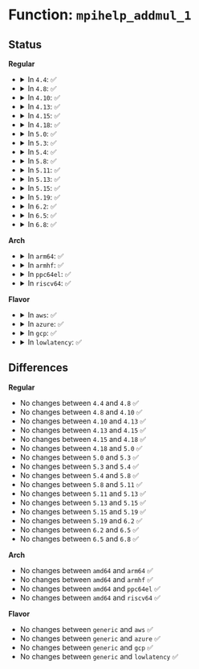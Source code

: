 # Function: <code>mpihelp_addmul_1</code>

## Status
<b>Regular</b>
<ul>
<li>
<details>
<summary>In <code>4.4</code>: ✅</summary>

```c
mpi_limb_t mpihelp_addmul_1(mpi_ptr_t res_ptr, mpi_ptr_t s1_ptr, mpi_size_t s1_size, mpi_limb_t s2_limb);
```

**Collision:** Unique Global

**Inline:** No

**Transformation:** False

**Instances:**

```
In lib/mpi/generic_mpih-mul2.c (ffffffff81416620)
Location: lib/mpi/generic_mpih-mul2.c:33
Inline: False
Direct callers:
  - lib/mpi/mpih-mul.c:mul_n_basecase
  - lib/mpi/mpih-mul.c:mul_n
  - lib/mpi/mpih-mul.c:mul_n
  - lib/mpi/mpih-mul.c:mpih_sqr_n_basecase
  - lib/mpi/mpih-mul.c:mpih_sqr_n
  - lib/mpi/mpih-mul.c:mpih_sqr_n
  - lib/mpi/mpih-mul.c:mpihelp_mul
```
**Symbols:**

```
ffffffff81416620-ffffffff814166d4: mpihelp_addmul_1 (STB_GLOBAL)
```
</details>
</li>
<li>
<details>
<summary>In <code>4.8</code>: ✅</summary>

```c
mpi_limb_t mpihelp_addmul_1(mpi_ptr_t res_ptr, mpi_ptr_t s1_ptr, mpi_size_t s1_size, mpi_limb_t s2_limb);
```

**Collision:** Unique Global

**Inline:** No

**Transformation:** False

**Instances:**

```
In lib/mpi/generic_mpih-mul2.c (ffffffff8145e4a0)
Location: lib/mpi/generic_mpih-mul2.c:33
Inline: False
Direct callers:
  - lib/mpi/mpih-mul.c:mpihelp_mul
  - lib/mpi/mpih-mul.c:mpih_sqr_n
  - lib/mpi/mpih-mul.c:mpih_sqr_n
  - lib/mpi/mpih-mul.c:mpih_sqr_n_basecase
  - lib/mpi/mpih-mul.c:mul_n
  - lib/mpi/mpih-mul.c:mul_n
  - lib/mpi/mpih-mul.c:mul_n_basecase
```
**Symbols:**

```
ffffffff8145e4a0-ffffffff8145e55c: mpihelp_addmul_1 (STB_GLOBAL)
```
</details>
</li>
<li>
<details>
<summary>In <code>4.10</code>: ✅</summary>

```c
mpi_limb_t mpihelp_addmul_1(mpi_ptr_t res_ptr, mpi_ptr_t s1_ptr, mpi_size_t s1_size, mpi_limb_t s2_limb);
```

**Collision:** Unique Global

**Inline:** No

**Transformation:** False

**Instances:**

```
In lib/mpi/generic_mpih-mul2.c (ffffffff8147cf70)
Location: lib/mpi/generic_mpih-mul2.c:33
Inline: False
Direct callers:
  - lib/mpi/mpih-mul.c:mpihelp_mul
  - lib/mpi/mpih-mul.c:mpih_sqr_n
  - lib/mpi/mpih-mul.c:mpih_sqr_n
  - lib/mpi/mpih-mul.c:mpih_sqr_n_basecase
  - lib/mpi/mpih-mul.c:mul_n
  - lib/mpi/mpih-mul.c:mul_n
  - lib/mpi/mpih-mul.c:mul_n_basecase
```
**Symbols:**

```
ffffffff8147cf70-ffffffff8147d02c: mpihelp_addmul_1 (STB_GLOBAL)
```
</details>
</li>
<li>
<details>
<summary>In <code>4.13</code>: ✅</summary>

```c
mpi_limb_t mpihelp_addmul_1(mpi_ptr_t res_ptr, mpi_ptr_t s1_ptr, mpi_size_t s1_size, mpi_limb_t s2_limb);
```

**Collision:** Unique Global

**Inline:** No

**Transformation:** False

**Instances:**

```
In lib/mpi/generic_mpih-mul2.c (ffffffff81486240)
Location: lib/mpi/generic_mpih-mul2.c:33
Inline: False
Direct callers:
  - lib/mpi/mpih-mul.c:mpihelp_mul
  - lib/mpi/mpih-mul.c:mpih_sqr_n
  - lib/mpi/mpih-mul.c:mpih_sqr_n
  - lib/mpi/mpih-mul.c:mpih_sqr_n_basecase
  - lib/mpi/mpih-mul.c:mul_n
  - lib/mpi/mpih-mul.c:mul_n
  - lib/mpi/mpih-mul.c:mul_n_basecase
```
**Symbols:**

```
ffffffff81486240-ffffffff81486301: mpihelp_addmul_1 (STB_GLOBAL)
```
</details>
</li>
<li>
<details>
<summary>In <code>4.15</code>: ✅</summary>

```c
mpi_limb_t mpihelp_addmul_1(mpi_ptr_t res_ptr, mpi_ptr_t s1_ptr, mpi_size_t s1_size, mpi_limb_t s2_limb);
```

**Collision:** Unique Global

**Inline:** No

**Transformation:** False

**Instances:**

```
In lib/mpi/generic_mpih-mul2.c (ffffffff814c23c0)
Location: lib/mpi/generic_mpih-mul2.c:33
Inline: False
Direct callers:
  - lib/mpi/mpih-mul.c:mpihelp_mul
  - lib/mpi/mpih-mul.c:mpih_sqr_n
  - lib/mpi/mpih-mul.c:mpih_sqr_n
  - lib/mpi/mpih-mul.c:mpih_sqr_n_basecase
  - lib/mpi/mpih-mul.c:mul_n
  - lib/mpi/mpih-mul.c:mul_n
  - lib/mpi/mpih-mul.c:mul_n_basecase
```
**Symbols:**

```
ffffffff814c23c0-ffffffff814c2481: mpihelp_addmul_1 (STB_GLOBAL)
```
</details>
</li>
<li>
<details>
<summary>In <code>4.18</code>: ✅</summary>

```c
mpi_limb_t mpihelp_addmul_1(mpi_ptr_t res_ptr, mpi_ptr_t s1_ptr, mpi_size_t s1_size, mpi_limb_t s2_limb);
```

**Collision:** Unique Global

**Inline:** No

**Transformation:** False

**Instances:**

```
In lib/mpi/generic_mpih-mul2.c (ffffffff814f3320)
Location: lib/mpi/generic_mpih-mul2.c:33
Inline: False
Direct callers:
  - lib/mpi/mpih-mul.c:mpihelp_mul
  - lib/mpi/mpih-mul.c:mpih_sqr_n
  - lib/mpi/mpih-mul.c:mpih_sqr_n
  - lib/mpi/mpih-mul.c:mpih_sqr_n_basecase
  - lib/mpi/mpih-mul.c:mul_n
  - lib/mpi/mpih-mul.c:mul_n
  - lib/mpi/mpih-mul.c:mul_n_basecase
```
**Symbols:**

```
ffffffff814f3320-ffffffff814f33d5: mpihelp_addmul_1 (STB_GLOBAL)
```
</details>
</li>
<li>
<details>
<summary>In <code>5.0</code>: ✅</summary>

```c
mpi_limb_t mpihelp_addmul_1(mpi_ptr_t res_ptr, mpi_ptr_t s1_ptr, mpi_size_t s1_size, mpi_limb_t s2_limb);
```

**Collision:** Unique Global

**Inline:** No

**Transformation:** False

**Instances:**

```
In lib/mpi/generic_mpih-mul2.c (ffffffff81507650)
Location: lib/mpi/generic_mpih-mul2.c:33
Inline: False
Direct callers:
  - lib/mpi/mpih-mul.c:mpihelp_mul
  - lib/mpi/mpih-mul.c:mpih_sqr_n
  - lib/mpi/mpih-mul.c:mpih_sqr_n
  - lib/mpi/mpih-mul.c:mpih_sqr_n_basecase
  - lib/mpi/mpih-mul.c:mul_n
  - lib/mpi/mpih-mul.c:mul_n
  - lib/mpi/mpih-mul.c:mul_n_basecase
```
**Symbols:**

```
ffffffff81507650-ffffffff81507705: mpihelp_addmul_1 (STB_GLOBAL)
```
</details>
</li>
<li>
<details>
<summary>In <code>5.3</code>: ✅</summary>

```c
mpi_limb_t mpihelp_addmul_1(mpi_ptr_t res_ptr, mpi_ptr_t s1_ptr, mpi_size_t s1_size, mpi_limb_t s2_limb);
```

**Collision:** Unique Global

**Inline:** No

**Transformation:** False

**Instances:**

```
In lib/mpi/generic_mpih-mul2.c (ffffffff81535840)
Location: lib/mpi/generic_mpih-mul2.c:20
Inline: False
Direct callers:
  - lib/mpi/mpih-mul.c:mpihelp_mul
  - lib/mpi/mpih-mul.c:mpih_sqr_n
  - lib/mpi/mpih-mul.c:mpih_sqr_n
  - lib/mpi/mpih-mul.c:mpih_sqr_n_basecase
  - lib/mpi/mpih-mul.c:mul_n
  - lib/mpi/mpih-mul.c:mul_n
  - lib/mpi/mpih-mul.c:mul_n_basecase
```
**Symbols:**

```
ffffffff81535840-ffffffff815358fa: mpihelp_addmul_1 (STB_GLOBAL)
```
</details>
</li>
<li>
<details>
<summary>In <code>5.4</code>: ✅</summary>

```c
mpi_limb_t mpihelp_addmul_1(mpi_ptr_t res_ptr, mpi_ptr_t s1_ptr, mpi_size_t s1_size, mpi_limb_t s2_limb);
```

**Collision:** Unique Global

**Inline:** No

**Transformation:** False

**Instances:**

```
In lib/mpi/generic_mpih-mul2.c (ffffffff81556650)
Location: lib/mpi/generic_mpih-mul2.c:20
Inline: False
Direct callers:
  - lib/mpi/mpih-mul.c:mpihelp_mul
  - lib/mpi/mpih-mul.c:mpih_sqr_n
  - lib/mpi/mpih-mul.c:mpih_sqr_n
  - lib/mpi/mpih-mul.c:mpih_sqr_n_basecase
  - lib/mpi/mpih-mul.c:mul_n
  - lib/mpi/mpih-mul.c:mul_n
  - lib/mpi/mpih-mul.c:mul_n_basecase
```
**Symbols:**

```
ffffffff81556650-ffffffff8155670a: mpihelp_addmul_1 (STB_GLOBAL)
```
</details>
</li>
<li>
<details>
<summary>In <code>5.8</code>: ✅</summary>

```c
mpi_limb_t mpihelp_addmul_1(mpi_ptr_t res_ptr, mpi_ptr_t s1_ptr, mpi_size_t s1_size, mpi_limb_t s2_limb);
```

**Collision:** Unique Global

**Inline:** No

**Transformation:** False

**Instances:**

```
In lib/mpi/generic_mpih-mul2.c (ffffffff815dfef0)
Location: lib/mpi/generic_mpih-mul2.c:20
Inline: False
Direct callers:
  - lib/mpi/mpih-mul.c:mpihelp_mul
  - lib/mpi/mpih-mul.c:mpih_sqr_n
  - lib/mpi/mpih-mul.c:mpih_sqr_n
  - lib/mpi/mpih-mul.c:mpih_sqr_n_basecase
  - lib/mpi/mpih-mul.c:mul_n
  - lib/mpi/mpih-mul.c:mul_n
```
**Symbols:**

```
ffffffff815dfef0-ffffffff815dffb2: mpihelp_addmul_1 (STB_GLOBAL)
```
</details>
</li>
<li>
<details>
<summary>In <code>5.11</code>: ✅</summary>

```c
mpi_limb_t mpihelp_addmul_1(mpi_ptr_t res_ptr, mpi_ptr_t s1_ptr, mpi_size_t s1_size, mpi_limb_t s2_limb);
```

**Collision:** Unique Global

**Inline:** No

**Transformation:** False

**Instances:**

```
In lib/mpi/generic_mpih-mul2.c (ffffffff815fd670)
Location: lib/mpi/generic_mpih-mul2.c:20
Inline: False
Direct callers:
  - lib/mpi/mpih-mul.c:mpihelp_mul
  - lib/mpi/mpih-mul.c:mpih_sqr_n
  - lib/mpi/mpih-mul.c:mpih_sqr_n
  - lib/mpi/mpih-mul.c:mpih_sqr_n_basecase
  - lib/mpi/mpih-mul.c:mul_n
  - lib/mpi/mpih-mul.c:mul_n
```
**Symbols:**

```
ffffffff815fd670-ffffffff815fd737: mpihelp_addmul_1 (STB_GLOBAL)
```
</details>
</li>
<li>
<details>
<summary>In <code>5.13</code>: ✅</summary>

```c
mpi_limb_t mpihelp_addmul_1(mpi_ptr_t res_ptr, mpi_ptr_t s1_ptr, mpi_size_t s1_size, mpi_limb_t s2_limb);
```

**Collision:** Unique Global

**Inline:** No

**Transformation:** False

**Instances:**

```
In lib/mpi/generic_mpih-mul2.c (ffffffff815e03e0)
Location: lib/mpi/generic_mpih-mul2.c:20
Inline: False
Direct callers:
  - lib/mpi/mpih-mul.c:mpihelp_mul
  - lib/mpi/mpih-mul.c:mpih_sqr_n
  - lib/mpi/mpih-mul.c:mpih_sqr_n
  - lib/mpi/mpih-mul.c:mpih_sqr_n_basecase
  - lib/mpi/mpih-mul.c:mul_n
  - lib/mpi/mpih-mul.c:mul_n
```
**Symbols:**

```
ffffffff815e03e0-ffffffff815e04a7: mpihelp_addmul_1 (STB_GLOBAL)
```
</details>
</li>
<li>
<details>
<summary>In <code>5.15</code>: ✅</summary>

```c
mpi_limb_t mpihelp_addmul_1(mpi_ptr_t res_ptr, mpi_ptr_t s1_ptr, mpi_size_t s1_size, mpi_limb_t s2_limb);
```

**Collision:** Unique Global

**Inline:** No

**Transformation:** False

**Instances:**

```
In lib/mpi/generic_mpih-mul2.c (ffffffff8164c140)
Location: lib/mpi/generic_mpih-mul2.c:20
Inline: False
Direct callers:
  - lib/mpi/mpih-mul.c:mpihelp_mul
  - lib/mpi/mpih-mul.c:mpih_sqr_n
  - lib/mpi/mpih-mul.c:mpih_sqr_n
  - lib/mpi/mpih-mul.c:mpih_sqr_n_basecase
  - lib/mpi/mpih-mul.c:mul_n
  - lib/mpi/mpih-mul.c:mul_n
```
**Symbols:**

```
ffffffff8164c140-ffffffff8164c207: mpihelp_addmul_1 (STB_GLOBAL)
```
</details>
</li>
<li>
<details>
<summary>In <code>5.19</code>: ✅</summary>

```c
mpi_limb_t mpihelp_addmul_1(mpi_ptr_t res_ptr, mpi_ptr_t s1_ptr, mpi_size_t s1_size, mpi_limb_t s2_limb);
```

**Collision:** Unique Global

**Inline:** No

**Transformation:** False

**Instances:**

```
In lib/mpi/generic_mpih-mul2.c (ffffffff81762d30)
Location: lib/mpi/generic_mpih-mul2.c:20
Inline: False
Direct callers:
  - lib/mpi/mpih-mul.c:mpihelp_mul
  - lib/mpi/mpih-mul.c:mpih_sqr_n
  - lib/mpi/mpih-mul.c:mpih_sqr_n
  - lib/mpi/mpih-mul.c:mpih_sqr_n_basecase
  - lib/mpi/mpih-mul.c:mul_n
  - lib/mpi/mpih-mul.c:mul_n
```
**Symbols:**

```
ffffffff81762d30-ffffffff81762e0f: mpihelp_addmul_1 (STB_GLOBAL)
```
</details>
</li>
<li>
<details>
<summary>In <code>6.2</code>: ✅</summary>

```c
mpi_limb_t mpihelp_addmul_1(mpi_ptr_t res_ptr, mpi_ptr_t s1_ptr, mpi_size_t s1_size, mpi_limb_t s2_limb);
```

**Collision:** Unique Global

**Inline:** No

**Transformation:** False

**Instances:**

```
In lib/mpi/generic_mpih-mul2.c (ffffffff81891c20)
Location: lib/mpi/generic_mpih-mul2.c:20
Inline: False
Direct callers:
  - lib/mpi/mpih-mul.c:mpihelp_mul
  - lib/mpi/mpih-mul.c:mpih_sqr_n
  - lib/mpi/mpih-mul.c:mpih_sqr_n
  - lib/mpi/mpih-mul.c:mpih_sqr_n_basecase
  - lib/mpi/mpih-mul.c:mul_n
  - lib/mpi/mpih-mul.c:mul_n
```
**Symbols:**

```
ffffffff81891c20-ffffffff81891cff: mpihelp_addmul_1 (STB_GLOBAL)
```
</details>
</li>
<li>
<details>
<summary>In <code>6.5</code>: ✅</summary>

```c
mpi_limb_t mpihelp_addmul_1(mpi_ptr_t res_ptr, mpi_ptr_t s1_ptr, mpi_size_t s1_size, mpi_limb_t s2_limb);
```

**Collision:** Unique Global

**Inline:** No

**Transformation:** False

**Instances:**

```
In lib/mpi/generic_mpih-mul2.c (ffffffff818d40a0)
Location: lib/mpi/generic_mpih-mul2.c:20
Inline: False
Direct callers:
  - lib/mpi/mpih-mul.c:mpihelp_mul
  - lib/mpi/mpih-mul.c:mpih_sqr_n
  - lib/mpi/mpih-mul.c:mpih_sqr_n
  - lib/mpi/mpih-mul.c:mpih_sqr_n_basecase
  - lib/mpi/mpih-mul.c:mul_n
  - lib/mpi/mpih-mul.c:mul_n
```
**Symbols:**

```
ffffffff818d40a0-ffffffff818d417f: mpihelp_addmul_1 (STB_GLOBAL)
```
</details>
</li>
<li>
<details>
<summary>In <code>6.8</code>: ✅</summary>

```c
mpi_limb_t mpihelp_addmul_1(mpi_ptr_t res_ptr, mpi_ptr_t s1_ptr, mpi_size_t s1_size, mpi_limb_t s2_limb);
```

**Collision:** Unique Global

**Inline:** No

**Transformation:** False

**Instances:**

```
In lib/crypto/mpi/generic_mpih-mul2.c (ffffffff8186abc0)
Location: lib/crypto/mpi/generic_mpih-mul2.c:20
Inline: False
Direct callers:
  - lib/crypto/mpi/mpih-mul.c:mpihelp_mul
  - lib/crypto/mpi/mpih-mul.c:mpih_sqr_n
  - lib/crypto/mpi/mpih-mul.c:mpih_sqr_n
  - lib/crypto/mpi/mpih-mul.c:mpih_sqr_n_basecase
  - lib/crypto/mpi/mpih-mul.c:mul_n
  - lib/crypto/mpi/mpih-mul.c:mul_n
```
**Symbols:**

```
ffffffff8186abc0-ffffffff8186ac9f: mpihelp_addmul_1 (STB_GLOBAL)
```
</details>
</li>
</ul>
<b>Arch</b>
<ul>
<li>
<details>
<summary>In <code>arm64</code>: ✅</summary>

```c
mpi_limb_t mpihelp_addmul_1(mpi_ptr_t res_ptr, mpi_ptr_t s1_ptr, mpi_size_t s1_size, mpi_limb_t s2_limb);
```

**Collision:** Unique Global

**Inline:** No

**Transformation:** False

**Instances:**

```
In lib/mpi/generic_mpih-mul2.c (ffff800010662ee0)
Location: lib/mpi/generic_mpih-mul2.c:20
Inline: False
Direct callers:
  - lib/mpi/mpih-mul.c:mpihelp_mul
  - lib/mpi/mpih-mul.c:mpih_sqr_n
  - lib/mpi/mpih-mul.c:mpih_sqr_n
  - lib/mpi/mpih-mul.c:mpih_sqr_n_basecase
  - lib/mpi/mpih-mul.c:mul_n
  - lib/mpi/mpih-mul.c:mul_n
  - lib/mpi/mpih-mul.c:mul_n_basecase
```
**Symbols:**

```
ffff800010662ee0-ffff800010662f68: mpihelp_addmul_1 (STB_GLOBAL)
```
</details>
</li>
<li>
<details>
<summary>In <code>armhf</code>: ✅</summary>

```c
mpi_limb_t mpihelp_addmul_1(mpi_ptr_t res_ptr, mpi_ptr_t s1_ptr, mpi_size_t s1_size, mpi_limb_t s2_limb);
```

**Collision:** Unique Global

**Inline:** No

**Transformation:** False

**Instances:**

```
In lib/mpi/generic_mpih-mul2.c (c080bb00)
Location: lib/mpi/generic_mpih-mul2.c:20
Inline: False
Direct callers:
  - lib/mpi/mpih-mul.c:mpihelp_mul
  - lib/mpi/mpih-mul.c:mpih_sqr_n
  - lib/mpi/mpih-mul.c:mpih_sqr_n
  - lib/mpi/mpih-mul.c:mpih_sqr_n_basecase
  - lib/mpi/mpih-mul.c:mul_n
  - lib/mpi/mpih-mul.c:mul_n
  - lib/mpi/mpih-mul.c:mul_n_basecase
```
**Symbols:**

```
c080bb00-c080bb5c: mpihelp_addmul_1 (STB_GLOBAL)
```
</details>
</li>
<li>
<details>
<summary>In <code>ppc64el</code>: ✅</summary>

```c
mpi_limb_t mpihelp_addmul_1(mpi_ptr_t res_ptr, mpi_ptr_t s1_ptr, mpi_size_t s1_size, mpi_limb_t s2_limb);
```

**Collision:** Unique Global

**Inline:** No

**Transformation:** False

**Instances:**

```
In lib/mpi/generic_mpih-mul2.c (c000000000817460)
Location: lib/mpi/generic_mpih-mul2.c:20
Inline: False
Direct callers:
  - lib/mpi/mpih-mul.c:mpihelp_mul
  - lib/mpi/mpih-mul.c:mpih_sqr_n
  - lib/mpi/mpih-mul.c:mpih_sqr_n
  - lib/mpi/mpih-mul.c:mpih_sqr_n_basecase
  - lib/mpi/mpih-mul.c:mul_n
  - lib/mpi/mpih-mul.c:mul_n
  - lib/mpi/mpih-mul.c:mul_n_basecase
```
**Symbols:**

```
c000000000817460-c00000000081753c: mpihelp_addmul_1 (STB_GLOBAL)
```
</details>
</li>
<li>
<details>
<summary>In <code>riscv64</code>: ✅</summary>

```c
mpi_limb_t mpihelp_addmul_1(mpi_ptr_t res_ptr, mpi_ptr_t s1_ptr, mpi_size_t s1_size, mpi_limb_t s2_limb);
```

**Collision:** Unique Global

**Inline:** No

**Transformation:** False

**Instances:**

```
In lib/mpi/generic_mpih-mul2.c (ffffffe00048f5d8)
Location: lib/mpi/generic_mpih-mul2.c:20
Inline: False
Direct callers:
  - lib/mpi/mpih-mul.c:mpihelp_mul
  - lib/mpi/mpih-mul.c:mpih_sqr_n
  - lib/mpi/mpih-mul.c:mpih_sqr_n
  - lib/mpi/mpih-mul.c:mpih_sqr_n_basecase
  - lib/mpi/mpih-mul.c:mul_n
  - lib/mpi/mpih-mul.c:mul_n
  - lib/mpi/mpih-mul.c:mul_n_basecase
```
**Symbols:**

```
ffffffe00048f5d8-ffffffe00048f65e: mpihelp_addmul_1 (STB_GLOBAL)
```
</details>
</li>
</ul>
<b>Flavor</b>
<ul>
<li>
<details>
<summary>In <code>aws</code>: ✅</summary>

```c
mpi_limb_t mpihelp_addmul_1(mpi_ptr_t res_ptr, mpi_ptr_t s1_ptr, mpi_size_t s1_size, mpi_limb_t s2_limb);
```

**Collision:** Unique Global

**Inline:** No

**Transformation:** False

**Instances:**

```
In lib/mpi/generic_mpih-mul2.c (ffffffff8154ec30)
Location: lib/mpi/generic_mpih-mul2.c:20
Inline: False
Direct callers:
  - lib/mpi/mpih-mul.c:mpihelp_mul
  - lib/mpi/mpih-mul.c:mpih_sqr_n
  - lib/mpi/mpih-mul.c:mpih_sqr_n
  - lib/mpi/mpih-mul.c:mpih_sqr_n_basecase
  - lib/mpi/mpih-mul.c:mul_n
  - lib/mpi/mpih-mul.c:mul_n
  - lib/mpi/mpih-mul.c:mul_n_basecase
```
**Symbols:**

```
ffffffff8154ec30-ffffffff8154ecea: mpihelp_addmul_1 (STB_GLOBAL)
```
</details>
</li>
<li>
<details>
<summary>In <code>azure</code>: ✅</summary>

```c
mpi_limb_t mpihelp_addmul_1(mpi_ptr_t res_ptr, mpi_ptr_t s1_ptr, mpi_size_t s1_size, mpi_limb_t s2_limb);
```

**Collision:** Unique Global

**Inline:** No

**Transformation:** False

**Instances:**

```
In lib/mpi/generic_mpih-mul2.c (ffffffff8153ef10)
Location: lib/mpi/generic_mpih-mul2.c:20
Inline: False
Direct callers:
  - lib/mpi/mpih-mul.c:mpihelp_mul
  - lib/mpi/mpih-mul.c:mpih_sqr_n
  - lib/mpi/mpih-mul.c:mpih_sqr_n
  - lib/mpi/mpih-mul.c:mpih_sqr_n_basecase
  - lib/mpi/mpih-mul.c:mul_n
  - lib/mpi/mpih-mul.c:mul_n
  - lib/mpi/mpih-mul.c:mul_n_basecase
```
**Symbols:**

```
ffffffff8153ef10-ffffffff8153efca: mpihelp_addmul_1 (STB_GLOBAL)
```
</details>
</li>
<li>
<details>
<summary>In <code>gcp</code>: ✅</summary>

```c
mpi_limb_t mpihelp_addmul_1(mpi_ptr_t res_ptr, mpi_ptr_t s1_ptr, mpi_size_t s1_size, mpi_limb_t s2_limb);
```

**Collision:** Unique Global

**Inline:** No

**Transformation:** False

**Instances:**

```
In lib/mpi/generic_mpih-mul2.c (ffffffff8154a970)
Location: lib/mpi/generic_mpih-mul2.c:20
Inline: False
Direct callers:
  - lib/mpi/mpih-mul.c:mpihelp_mul
  - lib/mpi/mpih-mul.c:mpih_sqr_n
  - lib/mpi/mpih-mul.c:mpih_sqr_n
  - lib/mpi/mpih-mul.c:mpih_sqr_n_basecase
  - lib/mpi/mpih-mul.c:mul_n
  - lib/mpi/mpih-mul.c:mul_n
  - lib/mpi/mpih-mul.c:mul_n_basecase
```
**Symbols:**

```
ffffffff8154a970-ffffffff8154aa2a: mpihelp_addmul_1 (STB_GLOBAL)
```
</details>
</li>
<li>
<details>
<summary>In <code>lowlatency</code>: ✅</summary>

```c
mpi_limb_t mpihelp_addmul_1(mpi_ptr_t res_ptr, mpi_ptr_t s1_ptr, mpi_size_t s1_size, mpi_limb_t s2_limb);
```

**Collision:** Unique Global

**Inline:** No

**Transformation:** False

**Instances:**

```
In lib/mpi/generic_mpih-mul2.c (ffffffff815647c0)
Location: lib/mpi/generic_mpih-mul2.c:20
Inline: False
Direct callers:
  - lib/mpi/mpih-mul.c:mpihelp_mul
  - lib/mpi/mpih-mul.c:mpih_sqr_n
  - lib/mpi/mpih-mul.c:mpih_sqr_n
  - lib/mpi/mpih-mul.c:mpih_sqr_n_basecase
  - lib/mpi/mpih-mul.c:mul_n
  - lib/mpi/mpih-mul.c:mul_n
  - lib/mpi/mpih-mul.c:mul_n_basecase
```
**Symbols:**

```
ffffffff815647c0-ffffffff8156487a: mpihelp_addmul_1 (STB_GLOBAL)
```
</details>
</li>
</ul>

## Differences
<b>Regular</b>
<ul>
<li>
No changes between <code>4.4</code> and <code>4.8</code> ✅
</li>
<li>
No changes between <code>4.8</code> and <code>4.10</code> ✅
</li>
<li>
No changes between <code>4.10</code> and <code>4.13</code> ✅
</li>
<li>
No changes between <code>4.13</code> and <code>4.15</code> ✅
</li>
<li>
No changes between <code>4.15</code> and <code>4.18</code> ✅
</li>
<li>
No changes between <code>4.18</code> and <code>5.0</code> ✅
</li>
<li>
No changes between <code>5.0</code> and <code>5.3</code> ✅
</li>
<li>
No changes between <code>5.3</code> and <code>5.4</code> ✅
</li>
<li>
No changes between <code>5.4</code> and <code>5.8</code> ✅
</li>
<li>
No changes between <code>5.8</code> and <code>5.11</code> ✅
</li>
<li>
No changes between <code>5.11</code> and <code>5.13</code> ✅
</li>
<li>
No changes between <code>5.13</code> and <code>5.15</code> ✅
</li>
<li>
No changes between <code>5.15</code> and <code>5.19</code> ✅
</li>
<li>
No changes between <code>5.19</code> and <code>6.2</code> ✅
</li>
<li>
No changes between <code>6.2</code> and <code>6.5</code> ✅
</li>
<li>
No changes between <code>6.5</code> and <code>6.8</code> ✅
</li>
</ul>
<b>Arch</b>
<ul>
<li>
No changes between <code>amd64</code> and <code>arm64</code> ✅
</li>
<li>
No changes between <code>amd64</code> and <code>armhf</code> ✅
</li>
<li>
No changes between <code>amd64</code> and <code>ppc64el</code> ✅
</li>
<li>
No changes between <code>amd64</code> and <code>riscv64</code> ✅
</li>
</ul>
<b>Flavor</b>
<ul>
<li>
No changes between <code>generic</code> and <code>aws</code> ✅
</li>
<li>
No changes between <code>generic</code> and <code>azure</code> ✅
</li>
<li>
No changes between <code>generic</code> and <code>gcp</code> ✅
</li>
<li>
No changes between <code>generic</code> and <code>lowlatency</code> ✅
</li>
</ul>
